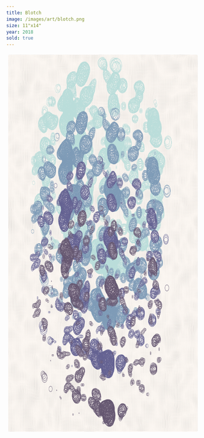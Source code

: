```yaml
---
title: Blotch
image: /images/art/blotch.png
size: 11"x14"
year: 2018
sold: true
---
```


<img class="round-image"
    src="/images/art/blotch.png"
    style="height:1000px; border-radius:4px;margin:5px"/>
